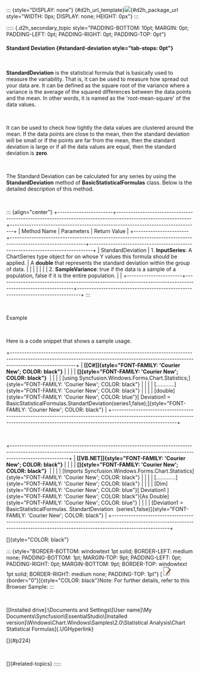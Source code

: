 ::: {style="DISPLAY: none"}
[](ms-xhelp:///?Id=d2h_url_template){#d2h_url_template}![](!package_url!){#d2h_package_url style="WIDTH: 0px; DISPLAY: none; HEIGHT: 0px"}
:::

::::: {.d2h_secondary_topic style="PADDING-BOTTOM: 10pt; MARGIN: 0pt; PADDING-LEFT: 0pt; PADDING-RIGHT: 0pt; PADDING-TOP: 0pt"}
#### Standard Deviation {#standard-deviation style="tab-stops: 0pt"}

 

**StandardDeviation** is the statistical formula that is basically used to measure the variability. That is, it can be used to measure how spread out your data are. It can be defined as the square root of the variance where a variance is the average of the squared differences between the data points and the mean. In other words, it is named as the \'root-mean-square\' of the data values.

 

It can be used to check how tightly the data values are clustered around the mean. If the data points are close to the mean, then the standard deviation will be small or if the points are far from the mean, then the standard deviation is large or if all the data values are equal, then the standard deviation is **zero**.

 

The Standard Deviation can be calculated for any series by using the **StandardDeviation** method of **BasicStatisticalFormulas** class. Below is the detailed description of this method.

 

::: {align="center"}
+-----------------------+-------------------------------------------------------------------------------------------------------------+-------------------------------------------------------------------------------+
| Method Name           | Parameters                                                                                                  | Return Value                                                                  |
+-----------------------+-------------------------------------------------------------------------------------------------------------+-------------------------------------------------------------------------------+
| StandardDeviation     | 1\. **InputSeries**: A ChartSeries type object for on whose Y values this formula should be applied.        | A **double** that represents the standard deviation within the group of data. |
|                       |                                                                                                             |                                                                               |
|                       | 2\. **SampleVariance**: true if the data is a sample of a population, false if it is the entire population. |                                                                               |
+-----------------------+-------------------------------------------------------------------------------------------------------------+-------------------------------------------------------------------------------+
:::

 

Example

 

Here is a code snippet that shows a sample usage.

+---------------------------------------------------------------------------------------------------------------------------------------------------------------------------------------+
| **[\[C#\]]{style="FONT-FAMILY: 'Courier New'; COLOR: black"}**                                                                                                                        |
|                                                                                                                                                                                       |
| **[]{style="FONT-FAMILY: 'Courier New'; COLOR: black"}**                                                                                                                              |
|                                                                                                                                                                                       |
| [using Syncfusion.Windows.Forms.Chart.Statistics;]{style="FONT-FAMILY: 'Courier New'; COLOR: black"}                                                                                  |
|                                                                                                                                                                                       |
| [\...\...\...\...]{style="FONT-FAMILY: 'Courier New'; COLOR: black"}                                                                                                                  |
|                                                                                                                                                                                       |
| [double]{style="FONT-FAMILY: 'Courier New'; COLOR: blue"}[ Deviation1 = BasicStatisticalFormulas.StandartDeviation(series1,false);]{style="FONT-FAMILY: 'Courier New'; COLOR: black"} |
+---------------------------------------------------------------------------------------------------------------------------------------------------------------------------------------+

 

+------------------------------------------------------------------------------------------------------------------------------------------------------------------------------------+
| **[\[VB.NET\]]{style="FONT-FAMILY: 'Courier New'; COLOR: black"}**                                                                                                                 |
|                                                                                                                                                                                    |
| **[]{style="FONT-FAMILY: 'Courier New'; COLOR: black"}**                                                                                                                           |
|                                                                                                                                                                                    |
| [Imports Syncfusion.Windows.Forms.Chart.Statistics]{style="FONT-FAMILY: 'Courier New'; COLOR: black"}                                                                              |
|                                                                                                                                                                                    |
| [\...\...\...\....]{style="FONT-FAMILY: 'Courier New'; COLOR: black"}                                                                                                              |
|                                                                                                                                                                                    |
| [Dim]{style="FONT-FAMILY: 'Courier New'; COLOR: blue"}[ Deviation1 ]{style="FONT-FAMILY: 'Courier New'; COLOR: black"}[As Double]{style="FONT-FAMILY: 'Courier New'; COLOR: blue"} |
|                                                                                                                                                                                    |
| [Deviation1 = BasicStatisticalFormulas. StandartDeviation  (series1,false)]{style="FONT-FAMILY: 'Courier New'; COLOR: black"}                                                      |
+------------------------------------------------------------------------------------------------------------------------------------------------------------------------------------+

[]{style="COLOR: black"} 

::: {style="BORDER-BOTTOM: windowtext 1pt solid; BORDER-LEFT: medium none; PADDING-BOTTOM: 1pt; MARGIN-TOP: 9pt; PADDING-LEFT: 0pt; PADDING-RIGHT: 0pt; MARGIN-BOTTOM: 9pt; BORDER-TOP: windowtext 1pt solid; BORDER-RIGHT: medium none; PADDING-TOP: 1pt"}
[![](ImagesExt/image84_1.jpg){border="0"}]{style="COLOR: black"}Note: For further details, refer to this Browser Sample:
:::

 

[\[Installed drive\]:\\Documents and Settings\\\[User name\]\\My Documents\\Syncfusion\\EssentialStudio\\\[Installed version\]\\Windows\\Chart.Windows\\Samples\\2.0\\Statistical Analysis\\Chart Statistical Formulas]{.UGHyperlink}

[]{#p224} 

 

[]{#related-topics}
:::::
